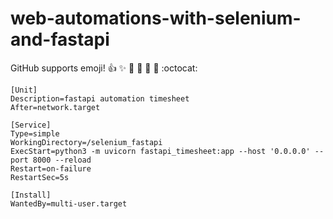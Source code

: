 # web-automations-with-selenium-and-fastapi


GitHub supports emoji!
:+1: :sparkles: :camel: :tada:
:rocket: :metal: :octocat:

~~~
[Unit]
Description=fastapi automation timesheet
After=network.target

[Service]
Type=simple
WorkingDirectory=/selenium_fastapi
ExecStart=python3 -m uvicorn fastapi_timesheet:app --host '0.0.0.0' --port 8000 --reload
Restart=on-failure
RestartSec=5s

[Install]
WantedBy=multi-user.target
~~~
